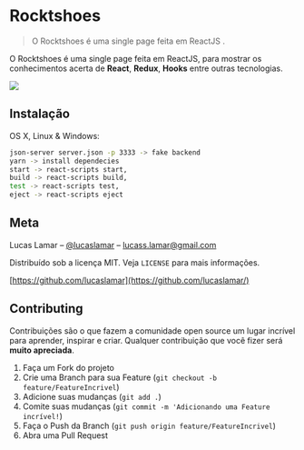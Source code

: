 <!--
***  Direitos reservados há: https://github.com/dbader/readme-template/blob/master/portuguese/README.md
-->

# Rocktshoes
> O Rocktshoes é uma single page feita em ReactJS .



 O Rocktshoes é uma single page feita em ReactJS, para mostrar os conhecimentos acerta de **React**, **Redux**, **Hooks** entre outras tecnologias.

![](/assets/readme/demonstracao.gif)

## Instalação

OS X, Linux & Windows:

```sh
json-server server.json -p 3333 -> fake backend
yarn -> install dependecies
start -> react-scripts start,
build -> react-scripts build,
test -> react-scripts test,
eject -> react-scripts eject

```

## Meta

Lucas Lamar – [@lucaslamar](https://www.linkedin.com/in/lucas-lamar-531930102/) – lucass.lamar@gmail.com

Distribuído sob a licença MIT. Veja `LICENSE` para mais informações.

[https://github.com/lucaslamar](https://github.com/lucaslamar/)

## Contributing

Contribuições são o que fazem a comunidade open source um lugar incrível para aprender, inspirar e criar. Qualquer contribuição que você fizer será **muito apreciada**.

1. Faça um Fork do projeto
2. Crie uma Branch para sua Feature (`git checkout -b feature/FeatureIncrivel`)
3. Adicione suas mudanças (`git add .`)
4. Comite suas mudanças (`git commit -m 'Adicionando uma Feature incrível!`)
5. Faça o Push da Branch (`git push origin feature/FeatureIncrivel`)
6. Abra uma Pull Request

